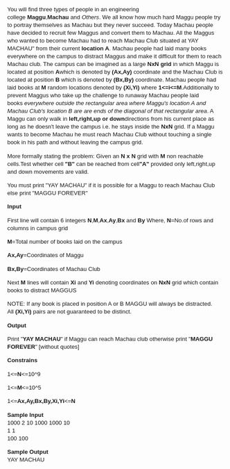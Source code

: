 <pre><span style="white-space: normal;"><p style="font-family: Arial, sans-serif; font-size: 13.333333969116211px; line-height: 18px;">You will find three types of people in an engineering college&nbsp;<strong>Maggu</strong>,<strong>Machau</strong>&nbsp;and&nbsp;<em>Others</em>. We all know how much hard Maggu people try to portray themselves as Machau but they never succeed. Today Machau people have decided to recruit few Maggus and convert them to Machau. All the Maggus who wanted to become Machau had to reach Machau Club situated at YAY MACHAU" from their current&nbsp;<strong>location A</strong>. Machau people had laid many books everywhere on the campus to distract Maggus and make it difficult for them to reach Machau club. The campus can be imagined as a large&nbsp;<strong>NxN grid</strong>&nbsp;in which Maggu is located at position&nbsp;<strong>A</strong>which is denoted by&nbsp;<strong>(Ax,Ay)</strong>&nbsp;coordinate and the Machau Club is located at position&nbsp;<strong>B</strong>&nbsp;which is denoted by&nbsp;<strong>(Bx,By)</strong>&nbsp;coordinate. Machau people had laid books at&nbsp;<strong>M</strong>&nbsp;random locations denoted by&nbsp;<strong>(Xi,Yi)</strong>&nbsp;where&nbsp;<strong>1&lt;=i&lt;=M</strong>.Additionally to prevent Maggus who take up the challenge to runaway Machau people laid books&nbsp;<em>everywhere outside the rectangular area where Maggu's location A and Machau Club's location B are are ends of the diagonal of that rectangular area</em>. A Maggu can only walk in&nbsp;<strong>left,right,up or down</strong>directions from his current place as long as he doesn't leave the campus i.e. he stays inside the&nbsp;<strong>NxN</strong>&nbsp;grid. If a Maggu wants to become Machau he must reach Machau Club without touching a single book in his path and without leaving the campus grid.</p>
<p style="font-family: Arial, sans-serif; font-size: 13.333333969116211px; line-height: 18px;">More formally stating the problem: Given an&nbsp;<strong>N x N</strong>&nbsp;grid with&nbsp;<strong>M</strong>&nbsp;non reachable cells.Test whether cell&nbsp;<strong>"B"</strong>&nbsp;can be reached from cell<strong>"A"</strong>&nbsp;provided only left,right,up and down movements are valid.</p>
<p style="font-family: Arial, sans-serif; font-size: 13.333333969116211px; line-height: 18px;">You must print "YAY MACHAU" if it is possible for a Maggu to reach Machau Club else print "MAGGU FOREVER"</p>
<p style="font-family: Arial, sans-serif; font-size: 13.333333969116211px; line-height: 18px;"><strong>Input</strong></p>
<p style="font-family: Arial, sans-serif; font-size: 13.333333969116211px; line-height: 18px;">First line will contain 6 integers&nbsp;<strong>N</strong>,<strong>M</strong>,<strong>Ax</strong>,<strong>Ay</strong>,<strong>Bx</strong>&nbsp;and&nbsp;<strong>By</strong>&nbsp;Where,&nbsp;<strong>N</strong>=No.of rows and columns in campus grid</p>
<p style="font-family: Arial, sans-serif; font-size: 13.333333969116211px; line-height: 18px;"><strong>M</strong>=Total number of books laid on the campus</p>
<p style="font-family: Arial, sans-serif; font-size: 13.333333969116211px; line-height: 18px;"><strong>Ax,Ay</strong>=Coordinates of Maggu</p>
<p style="font-family: Arial, sans-serif; font-size: 13.333333969116211px; line-height: 18px;"><strong>Bx,By</strong>=Coordinates of Machau Club</p>
<p style="font-family: Arial, sans-serif; font-size: 13.333333969116211px; line-height: 18px;">Next&nbsp;<strong>M</strong>&nbsp;lines will contain&nbsp;<strong>Xi</strong>&nbsp;and&nbsp;<strong>Yi</strong>&nbsp;denoting coordinates on&nbsp;<strong>NxN</strong>&nbsp;grid which contain books to distract MAGGUS</p>
<p style="font-family: Arial, sans-serif; font-size: 13.333333969116211px; line-height: 18px;">NOTE: If any book is placed in position A or B MAGGU will always be distracted. All&nbsp;<strong>(Xi,Yi)</strong>&nbsp;pairs are not guaranteed to be distinct.</p>
<p style="font-family: Arial, sans-serif; font-size: 13.333333969116211px; line-height: 18px;"><strong>Output</strong></p>
<p style="font-family: Arial, sans-serif; font-size: 13.333333969116211px; line-height: 18px;">Print "<strong>YAY MACHAU</strong>" if Maggu can reach Machau club otherwise print "<strong>MAGGU FOREVER</strong>" [without quotes]</p>
<p style="font-family: Arial, sans-serif; font-size: 13.333333969116211px; line-height: 18px;"><strong>Constrains</strong></p>
<p style="font-family: Arial, sans-serif; font-size: 13.333333969116211px; line-height: 18px;">1&lt;=<strong>N</strong>&lt;=10^9</p>
<p style="font-family: Arial, sans-serif; font-size: 13.333333969116211px; line-height: 18px;">1&lt;=<strong>M</strong>&lt;=10^5</p>
<p style="font-family: Arial, sans-serif; font-size: 13.333333969116211px; line-height: 18px;">1&lt;=<strong>Ax,Ay,Bx,By,Xi,Yi</strong>&lt;=<strong>N</strong></p><p style="font-family: Arial, sans-serif; font-size: 13.333333969116211px; line-height: 18px;"><strong>Sample Input<br></strong><span style="font-size: 13.333333969116211px;">1000 2 10 1000 1000 10<br></span><span style="font-size: 13.333333969116211px;">1 1<br></span><span style="font-size: 13.333333969116211px;">100 100</span></p><p style="font-family: Arial, sans-serif; font-size: 13.333333969116211px; line-height: 18px;"><strong>Sample Output<br></strong><span style="font-size: 13.333333969116211px;">YAY MACHAU</span></p></span></pre>